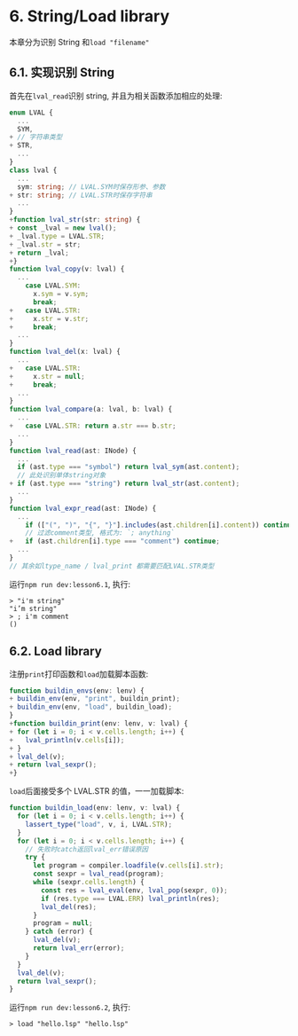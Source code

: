 # 6. String/Load library

本章分为识别 String 和`load "filename"`

## 6.1. 实现识别 String

首先在`lval_read`识别 string, 并且为相关函数添加相应的处理:

```ts
enum LVAL {
  ...
  SYM,
+ // 字符串类型
+ STR,
  ...
}
class lval {
  ...
  sym: string; // LVAL.SYM时保存形参、参数
+ str: string; // LVAL.STR时保存字符串
  ...
}
+function lval_str(str: string) {
+ const _lval = new lval();
+ _lval.type = LVAL.STR;
+ _lval.str = str;
+ return _lval;
+}
function lval_copy(v: lval) {
  ...
    case LVAL.SYM:
      x.sym = v.sym;
      break;
+   case LVAL.STR:
+     x.str = v.str;
+     break;
  ...
}
function lval_del(x: lval) {
  ...
+   case LVAL.STR:
+     x.str = null;
+     break;
  ...
}
function lval_compare(a: lval, b: lval) {
  ...
+   case LVAL.STR: return a.str === b.str;
  ...
}
function lval_read(ast: INode) {
  ...
  if (ast.type === "symbol") return lval_sym(ast.content);
  // 此处识别单体string对象
+ if (ast.type === "string") return lval_str(ast.content);
  ...
}
function lval_expr_read(ast: INode) {
  ...
    if (["(", ")", "{", "}"].includes(ast.children[i].content)) continue;
    // 过滤comment类型, 格式为: `; anything`
+   if (ast.children[i].type === "comment") continue;
  ...
}
// 其余如ltype_name / lval_print 都需要匹配LVAL.STR类型
```

运行`npm run dev:lesson6.1`, 执行:

    > "i'm string"
    "i’m string"
    > ; i'm comment
    ()

## 6.2. Load library

注册`print`打印函数和`load`加载脚本函数:

```ts
function buildin_envs(env: lenv) {
+ buildin_env(env, "print", buildin_print);
+ buildin_env(env, "load", buildin_load);
}
+function buildin_print(env: lenv, v: lval) {
+ for (let i = 0; i < v.cells.length; i++) {
+   lval_println(v.cells[i]);
+ }
+ lval_del(v);
+ return lval_sexpr();
+}
```

`load`后面接受多个 LVAL.STR 的值，一一加载脚本:

```ts
function buildin_load(env: lenv, v: lval) {
  for (let i = 0; i < v.cells.length; i++) {
    lassert_type("load", v, i, LVAL.STR);
  }
  for (let i = 0; i < v.cells.length; i++) {
    // 失败时catch返回lval_err错误原因
    try {
      let program = compiler.loadfile(v.cells[i].str);
      const sexpr = lval_read(program);
      while (sexpr.cells.length) {
        const res = lval_eval(env, lval_pop(sexpr, 0));
        if (res.type === LVAL.ERR) lval_println(res);
        lval_del(res);
      }
      program = null;
    } catch (error) {
      lval_del(v);
      return lval_err(error);
    }
  }
  lval_del(v);
  return lval_sexpr();
}
```

运行`npm run dev:lesson6.2`, 执行:

    > load "hello.lsp" "hello.lsp"
